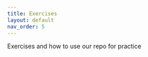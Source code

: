```yaml
---
title: Exercises
layout: default
nav_order: 5
---
```


Exercises and how to use our repo for practice
